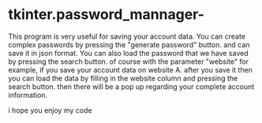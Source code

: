 # tkinter.password_mannager-
This program is very useful for saving your account data. You can create complex passwords by pressing the "generate password" button. and can save it in json format.  You can also load the password that we have saved by pressing the search button. of course with the parameter "website"   for example, if you save your account data on website A. after you save it then you can load the data by filling in the website column and pressing the search button. then there will be a pop up regarding your complete account information.

i hope you enjoy my code
